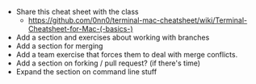 - Share this cheat sheet with the class
  - https://github.com/0nn0/terminal-mac-cheatsheet/wiki/Terminal-Cheatsheet-for-Mac-(-basics-)
- Add a section and exercises about working with branches
- Add a section for merging
- Add a team exercise that forces them to deal with merge conflicts.
- Add a section on forking / pull request? (if there's time)
- Expand the section on command line stuff